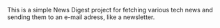 This is a simple News Digest project for fetching various tech news and sending them to an e-mail adress, like a newsletter.
